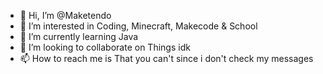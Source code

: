 - 👋 Hi, I’m @Maketendo
- 👀 I’m interested in Coding, Minecraft, Makecode & School
- 🌱 I’m currently learning Java
- 💞️ I’m looking to collaborate on Things idk
- 📫 How to reach me is That you can't since i don't check my messages
